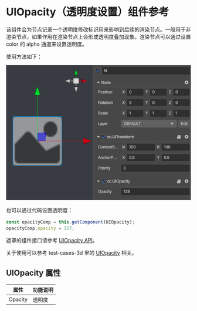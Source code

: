 # UIOpacity（透明度设置）组件参考

该组件会为节点记录一个透明度修改标识用来影响到后续的渲染节点。一般用于非渲染节点，如果作用在渲染节点上会形成透明度叠加现象。渲染节点可以通过设置 color 的 alpha 通道来设置透明度。

使用方法如下：

![ui-opacity](uiopacity/ui-opacity.png)

也可以通过代码设置透明度：

```ts
const opacityComp = this.getComponent(UIOpacity);
opacityComp.opacity = 157;
```

遮罩的组件接口请参考 [UIOpacity API](../../../api/zh/classes/ui.uiopacity.html)。

关于使用可以参考 test-cases-3d 里的 [UIOpacity](https://github.com/cocos-creator/test-cases-3d/tree/master/assets/cases/ui/other/opacity) 相关。

## UIOpacity 属性

| 属性  |   功能说明           |
| -------------- | ----------- |
| Opacity           | 透明度 |

